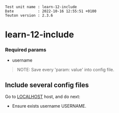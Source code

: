 ```
Test unit name : learn-12-include
Date           : 2022-10-16 12:55:51 +0100
Teuton version : 2.3.6
```

# learn-12-include

### Required params
* username

> NOTE: Save every 'param: value' into config file.

## Include several config files


Go to [LOCALHOST](#required-hosts) host, and do next:
* Ensure exists username USERNAME.
